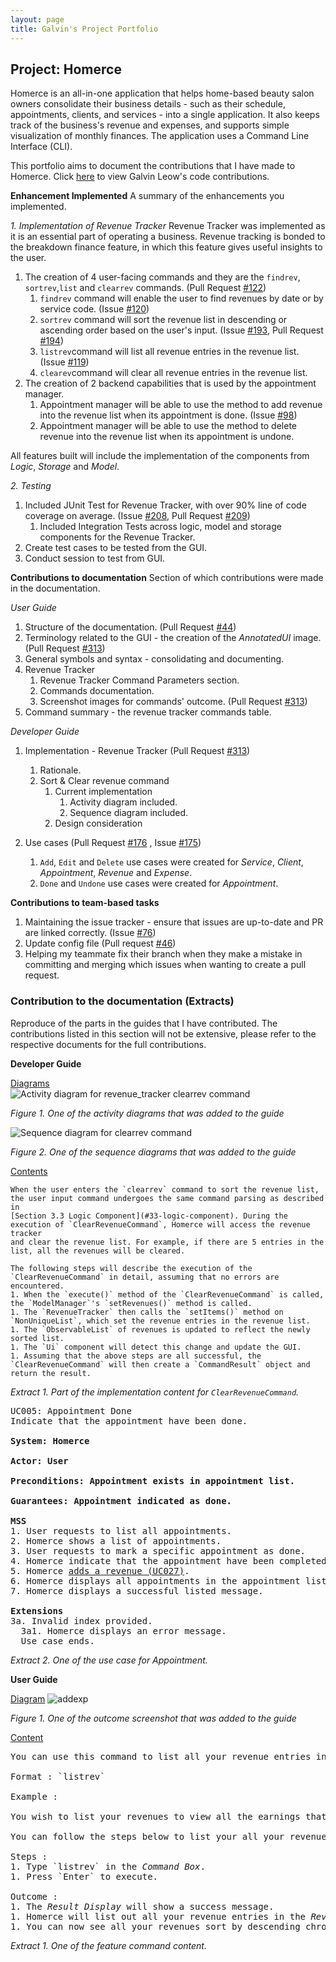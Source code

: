 ```yaml
---
layout: page
title: Galvin's Project Portfolio
---
```

## Project: Homerce
Homerce is an all-in-one application that helps home-based beauty salon owners consolidate their business details - 
such as their schedule, appointments, clients, and services - into a single application. It also keeps track of the business's
revenue and expenses, and supports simple visualization of monthly finances.
The application uses a Command Line Interface (CLI).

This portfolio aims to document the contributions that I have made to Homerce.
Click [here](https://nus-cs2103-ay2021s1.github.io/tp-dashboard/#breakdown=true&search=galvinleow&sort=groupTitle&sortWithin=title&since=2020-08-14&timeframe=commit&mergegroup=&groupSelect=groupByRepos&checkedFileTypes=docs~functional-code~test-code~other&tabOpen=true&tabType=authorship&zFR=false&tabAuthor=galvinleow&tabRepo=AY2021S1-CS2103T-W13-3%2Ftp%5Bmaster%5D&authorshipIsMergeGroup=false&authorshipFileTypes=docs~functional-code~test-code)
to view Galvin Leow's code contributions.

**Enhancement Implemented**
A summary of the enhancements you implemented.

_1. Implementation of Revenue Tracker_
Revenue Tracker was implemented as it is an essential part of operating a business. Revenue tracking is bonded to the breakdown finance feature, 
in which this feature gives useful insights to the user.

1. The creation of 4 user-facing commands and they are the `findrev`, `sortrev`,`list` and `clearrev` commands. (Pull Request [#122](https://github.com/AY2021S1-CS2103T-W13-3/tp/pull/122))
    1. `findrev` command will enable the user to find revenues by date or by service code. (Issue [#120](https://github.com/AY2021S1-CS2103T-W13-3/tp/issues/120))
    1. `sortrev` command will sort the revenue list in descending or ascending order based on the user's input. (Issue [#193](https://github.com/AY2021S1-CS2103T-W13-3/tp/issues/193), Pull Request [#194](https://github.com/AY2021S1-CS2103T-W13-3/tp/pull/194))
    1. `listrev`command will list all revenue entries in the revenue list. (Issue [#119](https://github.com/AY2021S1-CS2103T-W13-3/tp/issues/119))
    1. `clearev`command will clear all revenue entries in the revenue list.
2. The creation of 2 backend capabilities that is used by the appointment manager.
    1. Appointment manager will be able to use the method to add revenue into the revenue list when its appointment is done. (Issue [#98](https://github.com/AY2021S1-CS2103T-W13-3/tp/issues/98))
    1. Appointment manager will be able to use the method to delete revenue into the revenue list when its appointment is undone.

All features built will include the implementation of the components from _Logic_, _Storage_ and _Model_.

_2. Testing_
1. Included JUnit Test for Revenue Tracker, with over 90% line of code coverage on average.  (Issue [#208](https://github.com/AY2021S1-CS2103T-W13-3/tp/issues/208), Pull Request [#209](https://github.com/AY2021S1-CS2103T-W13-3/tp/pull/209))
    1. Included Integration Tests across logic, model and storage components for the Revenue Tracker.
1. Create test cases to be tested from the GUI.
1. Conduct session to test from GUI.

**Contributions to documentation**
Section of which contributions were made in the documentation.

_User Guide_
1. Structure of the documentation.  (Pull Request [#44](https://github.com/AY2021S1-CS2103T-W13-3/tp/pull/44))
1. Terminology related to the GUI - the creation of the _AnnotatedUI_ image. (Pull Request [#313](https://github.com/AY2021S1-CS2103T-W13-3/tp/pull/313))
1. General symbols and syntax - consolidating and documenting.
1. Revenue Tracker 
    1. Revenue Tracker Command Parameters section. 
    1. Commands documentation.
    1. Screenshot images for commands' outcome. (Pull Request [#313](https://github.com/AY2021S1-CS2103T-W13-3/tp/pull/313))
1. Command summary - the revenue tracker commands table.

_Developer Guide_
1. Implementation - Revenue Tracker (Pull Request [#313](https://github.com/AY2021S1-CS2103T-W13-3/tp/pull/313))
    1. Rationale.
    1. Sort & Clear revenue command
        1. Current implementation
            1. Activity diagram included.
            1. Sequence diagram included.
        1. Design consideration

1. Use cases (Pull Request [#176](https://github.com/AY2021S1-CS2103T-W13-3/tp/pull/176) , Issue [#175](https://github.com/AY2021S1-CS2103T-W13-3/tp/issues/175))
    1. `Add`, `Edit` and `Delete` use cases were created for _Service_, _Client_, _Appointment_, _Revenue_ and _Expense_.
    1. `Done` and `Undone` use cases were created for _Appointment_.
    
**Contributions to team-based tasks**
1. Maintaining the issue tracker - ensure that issues are up-to-date and PR are linked correctly. (Issue [#76](https://github.com/AY2021S1-CS2103T-W13-3/tp/issues/76))
1. Update config file (Pull request [#46](https://github.com/AY2021S1-CS2103T-W13-3/tp/pull/46))
1. Helping my teammate fix their branch when they make a mistake in committing and merging which issues when wanting to create a pull request.

<div style="page-break-after: always;"></div>

### Contribution to the documentation (Extracts)
Reproduce of the parts in the guides that I have contributed. 
The contributions listed in this section will not be extensive, 
please refer to the respective documents for the full contributions.

**Developer Guide**

<u>Diagrams</u>  
![Activity diagram for revenue_tracker clearrev command](../images/revenue/ClearRevenueActivityDiagram.png)

_Figure 1. One of the activity diagrams that was added to the guide_

![Sequence diagram for clearrev command](../images/revenue/ClearRevenueSD.png)

_Figure 2. One of the sequence diagrams that was added to the guide_

<u>Contents</u>
```
When the user enters the `clearrev` command to sort the revenue list, the user input command undergoes the same command parsing as described in
[Section 3.3 Logic Component](#33-logic-component). During the execution of `ClearRevenueCommand`, Homerce will access the revenue tracker
and clear the revenue list. For example, if there are 5 entries in the list, all the revenues will be cleared.

The following steps will describe the execution of the `ClearRevenueCommand` in detail, assuming that no errors are encountered.
1. When the `execute()` method of the `ClearRevenueCommand` is called, the `ModelManager`'s `setRevenues()` method is called.
1. The `RevenueTracker` then calls the `setItems()` method on `NonUniqueList`, which set the revenue entries in the revenue list.
1. The `ObservableList` of revenues is updated to reflect the newly sorted list.
1. The `Ui` component will detect this change and update the GUI.
1. Assuming that the above steps are all successful, the `ClearRevenueCommand` will then create a `CommandResult` object and return the result.
```

_Extract 1. Part of the implementation content for `ClearRevenueCommand`._

<pre>
UC005: Appointment Done
Indicate that the appointment have been done.

<b>System: Homerce</b>

<b>Actor: User</b>

<b>Preconditions: Appointment exists in appointment list.</b>

<b>Guarantees: Appointment indicated as done.</b>

<b>MSS</b>
1. User requests to list all appointments.
2. Homerce shows a list of appointments.
3. User requests to mark a specific appointment as done.
4. Homerce indicate that the appointment have been completed.
5. Homerce <ins>adds a revenue (UC027)</ins>.
6. Homerce displays all appointments in the appointment list.
7. Homerce displays a successful listed message.

<b>Extensions</b>
3a. Invalid index provided.
  3a1. Homerce displays an error message.
  Use case ends.
</pre>

_Extract 2. One of the use case for Appointment._

**User Guide**

<u>Diagram</u>
![addexp](../images/revenue/FindRevenue.png)

_Figure 1. One of the outcome screenshot that was added to the guide_

<u>Content</u>
<pre>
You can use this command to list all your revenue entries in Homerce. The list will be sorted by descending chronological order.

Format : `listrev`

Example :

You wish to list your revenues to view all the earnings that you currently have.

You can follow the steps below to list your all your revenue entries.

Steps :
1. Type `listrev` in the <i>Command Box</i>.
1. Press `Enter` to execute. 

Outcome : 
1. The <i>Result Display</i> will show a success message.
1. Homerce will list out all your revenue entries in the <i>Revenue</i> tab.
1. You can now see all your revenues sort by descending chronological order.
</pre>

_Extract 1. One of the feature command content._
